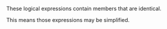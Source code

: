 These logical expressions contain members that are identical. 

This means those expressions may be simplified. 

<?php

// twice $a
if ($a || $b || $c || $a) {  }

// Hiding in parenthesis is bad
if (($a) ^ ($a)) {}

// expressions may be large
if ($a === 1 && 1 === $a) {}

?>